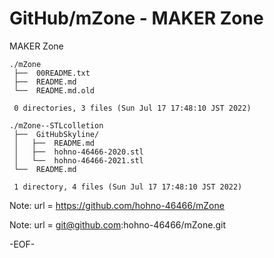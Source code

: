 # GitHub/mZone - MAKER Zone

MAKER Zone

    ./mZone
     ├──  00README.txt
     ├──  README.md
     └──  README.md.old
     
     0 directories, 3 files (Sun Jul 17 17:48:10 JST 2022)

    ./mZone--STLcolletion
     ├──  GitHubSkyline/
     │   ├──  README.md
     │   ├──  hohno-46466-2020.stl
     │   └──  hohno-46466-2021.stl
     └──  README.md
     
     1 directory, 4 files (Sun Jul 17 17:48:10 JST 2022)


Note: url = https://github.com/hohno-46466/mZone

Note: url = git@github.com:hohno-46466/mZone.git

-EOF-

